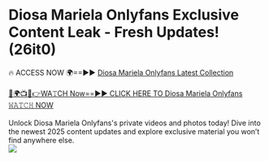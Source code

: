 # Diosa Mariela Onlyfans Exclusive Content Leak - Fresh Updates! (26it0)

🔥 ACCESS NOW 🌍==►► <a href="https://tinyurl.com/kvy9nzfs" rel="nofollow">Diosa Mariela Onlyfans Latest Collection</a>
<br><br>
[🔴🌍📺📱👉WA𝚃CH Now==►► CLICK HERE TO Diosa Mariela Onlyfans 𝚆𝙰𝚃𝙲𝙷 NOW](https://tinyurl.com/kvy9nzfs)
<br><br>
Unlock Diosa Mariela Onlyfans's private videos and photos today! Dive into the newest 2025 content updates and explore exclusive material you won’t find anywhere else.
<br>
<a href="https://tinyurl.com/kvy9nzfs" rel="nofollow" data-target="animated-image.originalLink"><img src="https://camo.githubusercontent.com/8a4f000d20f83aca3bf7ec5f350d767afa0574a8a352519fd8cfa583a6f93a33/68747470733a2f2f692e696d6775722e636f6d2f644a486b345a712e676966" data-canonical-src="https://i.imgur.com/dJHk4Zq.gif" style="max-width: 100%; display: inline-block;" data-target="animated-image.originalImage"></a>
<br>
